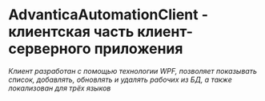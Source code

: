 # AdvanticaAutomationClient - клиентская часть клиент-серверного приложения 
*Клиент разработан с помощью технологии WPF, позволяет показывать список, добавлять, обновлять и удалять рабочих из БД, а также локализован для трёх языков*

